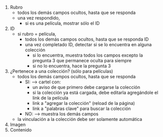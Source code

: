 1. Rubro
	- todos los demás campos ocultos, hasta que se responda
	- una vez respondido,
		- si es una película, mostrar sólo el ID
2. ID
	- si rubro = película,
		- todos los demás campos ocultos, hasta que se responda ID
		- una vez completado ID, detectar si se lo encuentra en alguna colección
			- si lo encuentra, muestra todos los campos excepto la pregunta 3 que permanece oculta para siempre
			- si no lo encuentra, hace la pregunta 3
3. ¿Pertenece a una colección? (sólo para películas)
	- todos los demás campos ocultos, hasta que se responda
		- SI: --> cartel con:
			- un aviso de que primero debe cargarse la colección
			- si la colección ya está cargada, debe editarla agregándole el link de la película
			- link a "agregar la colección" (reload de la página)
			- link a "palabras clave" para buscar la colección
		- NO: --> muestra los demás campos
	- la vinculación a la colección debe ser solamente automática
4. Imagen
5. Contenido
